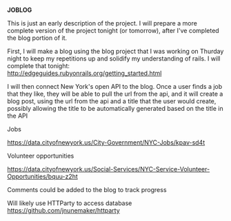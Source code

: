 **JOBLOG**

This is just an early description of the project. I will prepare a more complete version of the project tonight (or tomorrow), after I've completed the blog portion of it.

First, I will make a blog using the blog project that I was working on Thurday night to keep my repetitions up and solidify my understanding of rails. I will complete that tonight:
http://edgeguides.rubyonrails.org/getting_started.html

I will then connect New York's open API to the blog. Once a user finds a job that they like, they will be able to pull the url from the api, and it will create a blog post, using the url from the api and a title that the user would create, possibly allowing the title to be automatically generated based on the title in the API

Jobs

https://data.cityofnewyork.us/City-Government/NYC-Jobs/kpav-sd4t

Volunteer opportunities

https://data.cityofnewyork.us/Social-Services/NYC-Service-Volunteer-Opportunities/bquu-z2ht

Comments could be added to the blog to track progress

Will likely use HTTParty to access database
https://github.com/jnunemaker/httparty
